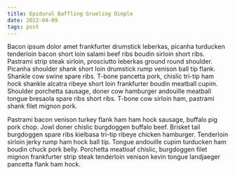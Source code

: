```yaml
---
title: Epidural Baffling Grueling Dimple
date: 2022-04-09
tags: post
---
```


Bacon ipsum dolor amet frankfurter drumstick leberkas, picanha turducken tenderloin bacon short loin salami beef ribs boudin sirloin short ribs.  Pastrami strip steak sirloin, prosciutto leberkas ground round shoulder.  Picanha shoulder shank short loin drumstick rump venison ball tip flank.  Shankle cow swine spare ribs.  T-bone pancetta pork, chislic tri-tip ham hock shankle alcatra ribeye short loin frankfurter boudin meatball cupim.  Shoulder porchetta sausage, doner cow hamburger andouille meatball tongue bresaola spare ribs short ribs.  T-bone cow sirloin ham, pastrami shank filet mignon pork.

Pastrami bacon venison turkey flank ham ham hock sausage, buffalo pig pork chop.  Jowl doner chislic burgdoggen buffalo beef.  Brisket tail burgdoggen spare ribs kielbasa tri-tip ribeye chicken hamburger.  Tenderloin sirloin jerky rump ham hock ball tip.  Tongue andouille cupim turducken ham boudin chuck pork belly.  Porchetta meatloaf chislic, burgdoggen filet mignon frankfurter strip steak tenderloin venison kevin tongue landjaeger pancetta flank ham hock.